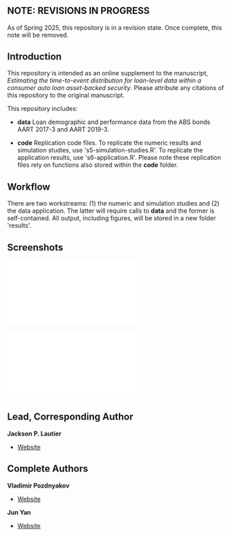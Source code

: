 <h1 align="center"><project-name></h1>

<p align="center"><project-description></p>

## NOTE: REVISIONS IN PROGRESS

As of Spring 2025, this repository is in a revision state.  Once complete, this
note will be removed.

## Introduction

This repository is intended as an online supplement to the manuscript,
_Estimating the time-to-event distribution for
loan-level data within a consumer auto loan asset-backed security_.
Please attribute any citations of this repository to the original
manuscript.


This repository includes:

- **data** Loan demographic and performance data from the ABS bonds AART 2017-3
and AART 2019-3.

- **code** Replication code files.  To replicate the numeric results and
simulation studies, use 's5-simulation-studies.R'.  To replicate the application
results, use 's6-application.R'.  Please note these replication files rely on
functions also stored within the **code** folder.

## Workflow

There are two workstreams: (1) the numeric and simulation
studies and (2) the data application.  The latter will require
calls to **data** and the former is self-contained.  All output,
including figures, will be stored in a new folder 'results'.

## Screenshots

![Asymptotic Normality](/illustrative-figures/sim_comps.pdf)

![AART Application](/illustrative-figures/aart_comp.pdf)

## Lead, Corresponding Author

**Jackson P. Lautier**

- [Website](https://jacksonlautier.com/)

## Complete Authors

**Vladimir Pozdnyakov**

- [Website](https://vladimir-pozdnyakov.github.io/)

**Jun Yan**

- [Website](http://merlot.stat.uconn.edu/~jyan/)